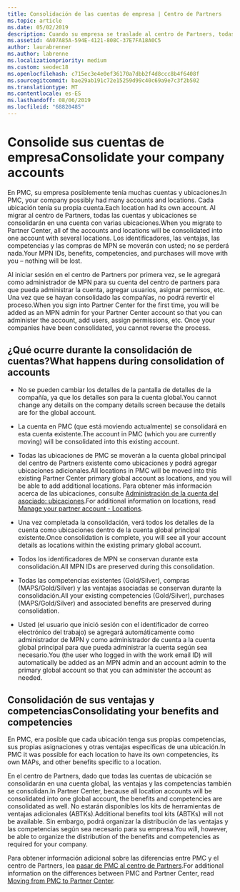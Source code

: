 ```yaml
---
title: Consolidación de las cuentas de empresa | Centro de Partners
ms.topic: article
ms.date: 05/02/2019
description: Cuando su empresa se traslade al centro de Partners, todas las cuentas se consolidan en una sola cuenta.
ms.assetid: 4A07A85A-594E-4121-808C-37E7FA18A0C5
author: laurabrenner
ms.author: labrenne
ms.localizationpriority: medium
ms.custom: seodec18
ms.openlocfilehash: c715ec3e4e0ef36170a7dbb2f4d8ccc8b4f6408f
ms.sourcegitcommit: bae29ab191c72e15259d99c40c69a9e7c3f2b502
ms.translationtype: MT
ms.contentlocale: es-ES
ms.lasthandoff: 08/06/2019
ms.locfileid: "68820485"
---
```

# <a name="consolidate-your-company-accounts"></a><span data-ttu-id="9efe7-103">Consolide sus cuentas de empresa</span><span class="sxs-lookup"><span data-stu-id="9efe7-103">Consolidate your company accounts</span></span>

<span data-ttu-id="9efe7-104">En PMC, su empresa posiblemente tenía muchas cuentas y ubicaciones.</span><span class="sxs-lookup"><span data-stu-id="9efe7-104">In PMC, your company possibly had many accounts and locations.</span></span> <span data-ttu-id="9efe7-105">Cada ubicación tenía su propia cuenta.</span><span class="sxs-lookup"><span data-stu-id="9efe7-105">Each location had its own account.</span></span> <span data-ttu-id="9efe7-106">Al migrar al centro de Partners, todas las cuentas y ubicaciones se consolidarán en una cuenta con varias ubicaciones.</span><span class="sxs-lookup"><span data-stu-id="9efe7-106">When you migrate to Partner Center, all of the accounts and locations will be consolidated into one account with several locations.</span></span> <span data-ttu-id="9efe7-107">Los identificadores, las ventajas, las competencias y las compras de MPN se moverán con usted; no se perderá nada.</span><span class="sxs-lookup"><span data-stu-id="9efe7-107">Your MPN IDs, benefits, competencies, and purchases will move with you – nothing will be lost.</span></span> 

<span data-ttu-id="9efe7-108">Al iniciar sesión en el centro de Partners por primera vez, se le agregará como administrador de MPN para su cuenta del centro de partners para que pueda administrar la cuenta, agregar usuarios, asignar permisos, etc. Una vez que se hayan consolidado las compañías, no podrá revertir el proceso.</span><span class="sxs-lookup"><span data-stu-id="9efe7-108">When you sign into Partner Center for the first time, you will be added as an MPN admin for your Partner Center account so that you can administer the account, add users, assign permissions, etc. Once your companies have been consolidated, you cannot reverse the process.</span></span>

## <a name="what-happens-during-consolidation-of-accounts"></a><span data-ttu-id="9efe7-109">¿Qué ocurre durante la consolidación de cuentas?</span><span class="sxs-lookup"><span data-stu-id="9efe7-109">What happens during consolidation of accounts</span></span>

- <span data-ttu-id="9efe7-110">No se pueden cambiar los detalles de la pantalla de detalles de la compañía, ya que los detalles son para la cuenta global.</span><span class="sxs-lookup"><span data-stu-id="9efe7-110">You cannot change any details on the company details screen because the details are for the global account.</span></span> 

- <span data-ttu-id="9efe7-111">La cuenta en PMC (que está moviendo actualmente) se consolidará en esta cuenta existente.</span><span class="sxs-lookup"><span data-stu-id="9efe7-111">The account in PMC (which you are currently moving) will be consolidated into this existing account.</span></span> 

- <span data-ttu-id="9efe7-112">Todas las ubicaciones de PMC se moverán a la cuenta global principal del centro de Partners existente como ubicaciones y podrá agregar ubicaciones adicionales.</span><span class="sxs-lookup"><span data-stu-id="9efe7-112">All locations in PMC will be moved into this existing Partner Center primary global account as locations, and you will be able to add additional locations.</span></span> <span data-ttu-id="9efe7-113">Para obtener más información acerca de las ubicaciones, consulte [Administración de la cuenta del asociado: ubicaciones](manage-locations.md).</span><span class="sxs-lookup"><span data-stu-id="9efe7-113">For additional information on locations, read  [Manage your partner account - Locations](manage-locations.md).</span></span>

- <span data-ttu-id="9efe7-114">Una vez completada la consolidación, verá todos los detalles de la cuenta como ubicaciones dentro de la cuenta global principal existente.</span><span class="sxs-lookup"><span data-stu-id="9efe7-114">Once consolidation is complete, you will see all your account details as locations within the existing primary global account.</span></span>

- <span data-ttu-id="9efe7-115">Todos los identificadores de MPN se conservan durante esta consolidación.</span><span class="sxs-lookup"><span data-stu-id="9efe7-115">All MPN IDs are preserved during this consolidation.</span></span>

- <span data-ttu-id="9efe7-116">Todas las competencias existentes (Gold/Silver), compras (MAPS/Gold/Silver) y las ventajas asociadas se conservan durante la consolidación.</span><span class="sxs-lookup"><span data-stu-id="9efe7-116">All your existing competencies (Gold/Silver), purchases (MAPS/Gold/Silver) and associated benefits are preserved during consolidation.</span></span>

- <span data-ttu-id="9efe7-117">Usted (el usuario que inició sesión con el identificador de correo electrónico del trabajo) se agregará automáticamente como administrador de MPN y como administrador de cuenta a la cuenta global principal para que pueda administrar la cuenta según sea necesario.</span><span class="sxs-lookup"><span data-stu-id="9efe7-117">You (the user who logged in with the work email ID) will automatically be added as an MPN admin and an account admin to the primary global account so that you can administer the account as needed.</span></span> 


## <a name="consolidating-your-benefits-and-competencies"></a><span data-ttu-id="9efe7-118">Consolidación de sus ventajas y competencias</span><span class="sxs-lookup"><span data-stu-id="9efe7-118">Consolidating your benefits and competencies</span></span>

<span data-ttu-id="9efe7-119">En PMC, era posible que cada ubicación tenga sus propias competencias, sus propias asignaciones y otras ventajas específicas de una ubicación.</span><span class="sxs-lookup"><span data-stu-id="9efe7-119">In PMC it was possible for each location to have its own competencies, its own MAPs, and other benefits specific to a location.</span></span>

<span data-ttu-id="9efe7-120">En el centro de Partners, dado que todas las cuentas de ubicación se consolidarán en una cuenta global, las ventajas y las competencias también se consolidan.</span><span class="sxs-lookup"><span data-stu-id="9efe7-120">In Partner Center, because all location accounts will be consolidated into one global account, the benefits and competencies are consolidated as well.</span></span> <span data-ttu-id="9efe7-121">No estarán disponibles los kits de herramientas de ventajas adicionales (ABTKs).</span><span class="sxs-lookup"><span data-stu-id="9efe7-121">Additional benefits tool kits (ABTKs) will not be available.</span></span> <span data-ttu-id="9efe7-122">Sin embargo, podrá organizar la distribución de las ventajas y las competencias según sea necesario para su empresa.</span><span class="sxs-lookup"><span data-stu-id="9efe7-122">You will, however, be able to organize the distribution of the benefits and competencies as required for your company.</span></span>

<span data-ttu-id="9efe7-123">Para obtener información adicional sobre las diferencias entre PMC y el centro de Partners, lea [pasar de PMC al centro de Partners](guide-to-migration.md).</span><span class="sxs-lookup"><span data-stu-id="9efe7-123">For additional information on the differences between PMC and Partner Center, read [Moving from PMC to Partner Center](guide-to-migration.md).</span></span>
